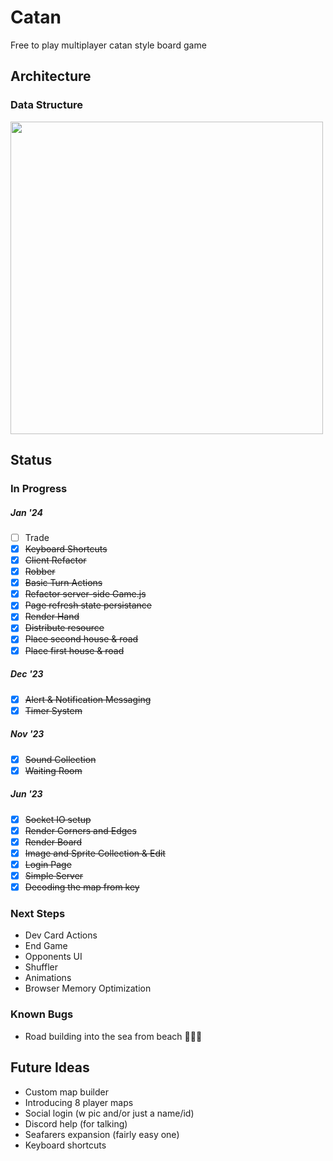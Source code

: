 # Catan
Free to play multiplayer catan style board game

## Architecture
### Data Structure
<img src="https://github.com/bigomega/catan/assets/2320747/53b0abb7-78a0-49f3-8de8-0548003b3d81" width="500px"/>

## Status
### In Progress
  ##### Jan '24
  - [ ] Trade
  - [x] ~~Keyboard Shortcuts~~
  - [x] ~~Client Refactor~~
  - [x] ~~Robber~~
  - [x] ~~Basic Turn Actions~~
  - [x] ~~Refactor server-side Game.js~~
  - [x] ~~Page refresh state persistance~~
  - [x] ~~Render Hand~~
  - [x] ~~Distribute resource~~
  - [x] ~~Place second house & road~~
  - [x]  ~~Place first house & road~~
  ##### Dec '23
  - [x] ~~Alert & Notification Messaging~~
  - [x] ~~Timer System~~
  ##### Nov '23
  - [x] ~~Sound Collection~~
  - [x] ~~Waiting Room~~
  ##### Jun '23
  - [x] ~~Socket IO setup~~
  - [x] ~~Render Corners and Edges~~
  - [x] ~~Render Board~~
  - [x] ~~Image and Sprite Collection & Edit~~
  - [x] ~~Login Page~~
  - [x] ~~Simple Server~~
  - [x] ~~Decoding the map from key~~
### Next Steps
  - Dev Card Actions
  - End Game
  - Opponents UI
  - Shuffler
  - Animations
  - Browser Memory Optimization

### Known Bugs
  - Road building into the sea from beach 🤷🏻‍♂️

## Future Ideas
- Custom map builder
- Introducing 8 player maps
- Social login (w pic and/or just a name/id)
- Discord help (for talking)
- Seafarers expansion (fairly easy one)
- Keyboard shortcuts
